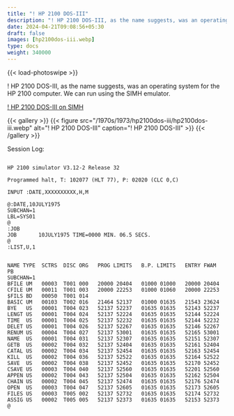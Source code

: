 ```yaml
---
title: "! HP 2100 DOS-III"
description: "! HP 2100 DOS-III, as the name suggests, was an operating system for the HP 2100 computer."
date: 2024-04-21T09:08:56+05:30
draft: false
images: [hp2100dos-iii.webp]
type: docs
weight: 340000
---
```


{{< load-photoswipe >}}

! HP 2100 DOS-III, as the name suggests, was an operating system for the HP 2100 computer. We can run using the SIMH emulator.

<section class="section section-sm">
  <div class="container">
    <div class="row justify-content-center text-center">
      <div class="col-lg-5">
        <p><a class="btn btn-primary btn-md px-4 mb-1" href="https://virtualhub.eu.org/1970s/1973/hp2100dos-iii/simh/" role="button">! HP 2100 DOS-III on SIMH</a></p>
      </div>
    </div>
  </div>
</section>

{{< gallery >}}
  {{< figure src="/1970s/1973/hp2100dos-iii/hp2100dos-iii.webp" alt="! HP 2100 DOS-III" caption="! HP 2100 DOS-III" >}}
{{< /gallery >}}

Session Log:

```console

HP 2100 simulator V3.12-2 Release 32

Programmed halt, T: 102077 (HLT 77), P: 02020 (CLC 0,C)

INPUT :DATE,XXXXXXXXXX,H,M

@:DATE,10JULY1975
SUBCHAN=1
LBL=SYS01
@
:JOB
JOB       10JULY1975 TIME=0000 MIN. 06.5 SECS.
@
:LIST,U,1


NAME TYPE  SCTRS  DISC ORG   PROG LIMITS   B.P. LIMITS   ENTRY FWAM   PB
SUBCHAN=1
BFILE UM   00003  T001 000   20000 20404   01000 01000   20000 20404
CFILE UM   00011  T001 003   20000 22253   01000 01060   20000 22253
$FILS BD   00050  T001 014
BASIC UM   00103  T002 016   21464 52137   01000 01635   21543 23624
BYE   US   00001  T004 023   52137 52237   01635 01635   52143 52237
LENGT US   00001  T004 024   52137 52224   01635 01635   52144 52224
TIME  US   00001  T004 025   52137 52232   01635 01635   52144 52232
DELET US   00001  T004 026   52137 52267   01635 01635   52146 52267
RENUM US   00004  T004 027   52137 53001   01635 01635   52165 53001
NAME  US   00001  T004 031   52137 52307   01635 01635   52151 52307
GETB  US   00002  T004 032   52137 52404   01635 01635   52161 52404
CATAL US   00002  T004 034   52137 52454   01635 01635   52163 52454
KILL  US   00002  T004 036   52137 52522   01635 01635   52164 52522
SAVE  US   00002  T004 038   52137 52452   01635 01635   52170 52452
CSAVE US   00003  T004 040   52137 52560   01635 01635   52201 52560
APPEN US   00002  T004 043   52137 52504   01635 01635   52162 52504
CHAIN US   00002  T004 045   52137 52474   01635 01635   52176 52474
OPEN  US   00003  T004 047   52137 52605   01635 01635   52173 52605
FILES US   00003  T005 002   52137 52732   01635 01635   52174 52732
ASSIG US   00002  T005 005   52137 52373   01635 01635   52153 52373
@

```
